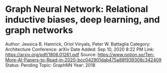 # Graph Neural Network: Relational inductive biases, deep learning, and graph networks

Author: Jessica B. Hamrick, Oriol Vinyals, Peter W. Battaglia
Category: Architecture
Conference: arXiv
Date Added: Sep 10, 2020 8:22 PM
Link: https://arxiv.org/pdf/1806.01261.pdf
Source: https://www.notion.so/Ten-More-AI-Papers-to-Read-in-2020-bcc042901dab475a88f939308c342409
Status: Pending
Topic: GraphNN
Year: 2018